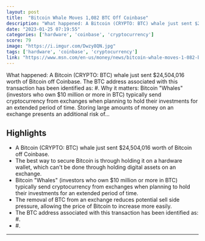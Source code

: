 ```yaml
---
layout: post
title:  "Bitcoin Whale Moves 1,082 BTC Off Coinbase"
description: "What happened: A Bitcoin (CRYPTO: BTC) whale just sent $24,504,016 worth of Bitcoin off Coinbase. The BTC address associated with this transaction has been identified as: #. Why it matters: Bitcoin \"Whales\" (investors who own $10 million or more in BTC) typically send cryptocurrency from exchanges when planning to hold their investments for an extended period of time. Storing large amounts of money on an exchange presents an additional risk of..."
date: "2023-01-25 07:19:55"
categories: ['hardware', 'coinbase', 'cryptocurrency']
score: 79
image: "https://i.imgur.com/Dwzy8QN.jpg"
tags: ['hardware', 'coinbase', 'cryptocurrency']
link: "https://www.msn.com/en-us/money/news/bitcoin-whale-moves-1-082-btc-off-coinbase/ar-AA16HqIf"
---
```


What happened: A Bitcoin (CRYPTO: BTC) whale just sent $24,504,016 worth of Bitcoin off Coinbase. The BTC address associated with this transaction has been identified as: #. Why it matters: Bitcoin \"Whales\" (investors who own $10 million or more in BTC) typically send cryptocurrency from exchanges when planning to hold their investments for an extended period of time. Storing large amounts of money on an exchange presents an additional risk of...

## Highlights

- A Bitcoin (CRYPTO: BTC) whale just sent $24,504,016 worth of Bitcoin off Coinbase.
- The best way to secure Bitcoin is through holding it on a hardware wallet, which can't be done through holding digital assets on an exchange.
- Bitcoin "Whales" (investors who own $10 million or more in BTC) typically send cryptocurrency from exchanges when planning to hold their investments for an extended period of time.
- The removal of BTC from an exchange reduces potential sell side pressure, allowing the price of Bitcoin to increase more easily.
- The BTC address associated with this transaction has been identified as: #.
- #.

---
